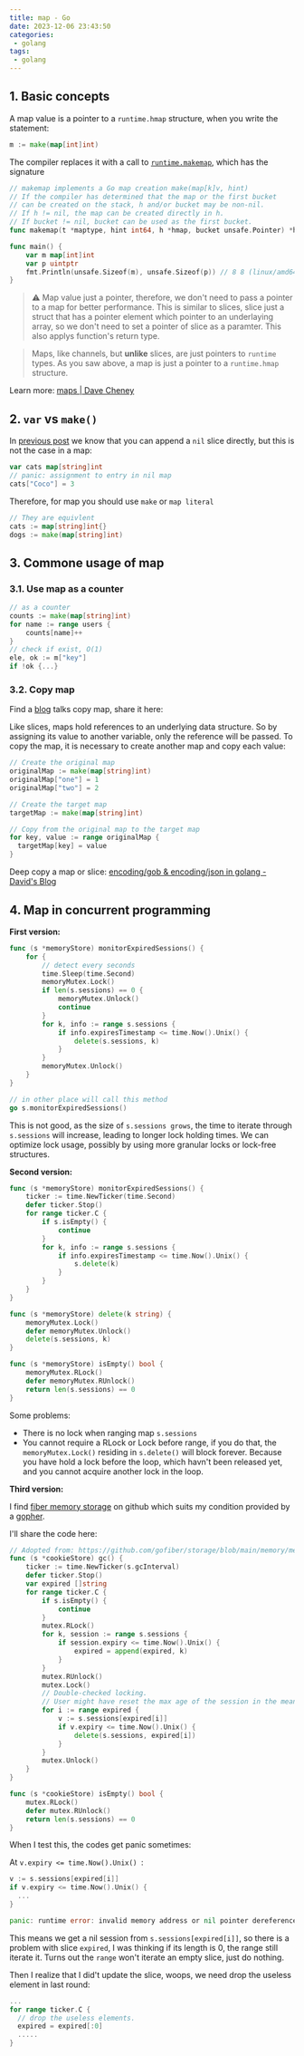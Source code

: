 ```yaml
---
title: map - Go
date: 2023-12-06 23:43:50
categories:
 - golang
tags:
 - golang
---
```


## 1. Basic concepts

A map value is a pointer to a `runtime.hmap` structure, when you write the statement:

```go
m := make(map[int]int)
```

The compiler replaces it with a call to [`runtime.makemap`](https://golang.org/src/runtime/hashmap.go#L222), which has the signature

```go
// makemap implements a Go map creation make(map[k]v, hint)
// If the compiler has determined that the map or the first bucket
// can be created on the stack, h and/or bucket may be non-nil.
// If h != nil, the map can be created directly in h.
// If bucket != nil, bucket can be used as the first bucket.
func makemap(t *maptype, hint int64, h *hmap, bucket unsafe.Pointer) *hmap
```

```go
func main() {
	var m map[int]int
	var p uintptr
	fmt.Println(unsafe.Sizeof(m), unsafe.Sizeof(p)) // 8 8 (linux/amd64)
}
```

> ⚠️ Map value just a pointer, therefore, we don't need to pass a pointer to a map for better performance. This is similar to slices, slice just a struct that has a pointer element which pointer to an underlaying array, so we don't need to set a pointer of slice as a paramter. This also applys function's return type. 

> Maps, like channels, but **unlike** slices, are just pointers to `runtime` types. As you saw above, a map is just a pointer to a `runtime.hmap` structure.  

Learn more: [maps | Dave Cheney](https://dave.cheney.net/tag/maps)

## 2. `var` vs `make()`

In [previous post](https://davidzhu.xyz/post/golang/basics/003-array-slice/) we know that you can append a `nil` slice directly, but this is not the case in a map:

```go
var cats map[string]int
// panic: assignment to entry in nil map
cats["Coco"] = 3
```

Therefore, for map you should use `make` or `map literal`

```go
// They are equivlent
cats := map[string]int{}
dogs := make(map[string]int)
```

## 3. Commone usage of map

### 3.1. Use map as a counter

```go
// as a counter
counts := make(map[string]int)
for name := range users {
	counts[name]++
}
// check if exist, O(1)
ele, ok := m["key"]
if !ok {...}
```

### 3.2. Copy map

Find a [blog](https://web.archive.org/web/20171006194258/https://stackoverflow.com/documentation/go/732/maps/9834/copy-a-map#t=20171006194258443316) talks copy map, share it here:

Like slices, maps hold references to an underlying data structure. So by assigning its value to another variable, only the reference will be passed. To copy the map, it is necessary to create another map and copy each value:

```go
// Create the original map
originalMap := make(map[string]int)
originalMap["one"] = 1
originalMap["two"] = 2

// Create the target map
targetMap := make(map[string]int)

// Copy from the original map to the target map
for key, value := range originalMap {
  targetMap[key] = value
}
```

Deep copy a map or slice: [encoding/gob & encoding/json in golang - David's Blog](https://shaowenzhu.top/post/golang/basics/014-gob-json-encoding/#24-values-are-flattened)

## 4. Map in concurrent programming

**First version:**

```go
func (s *memoryStore) monitorExpiredSessions() {
	for {
    	// detect every seconds
		time.Sleep(time.Second)
		memoryMutex.Lock()
		if len(s.sessions) == 0 {
			memoryMutex.Unlock()
			continue
		}
		for k, info := range s.sessions {
			if info.expiresTimestamp <= time.Now().Unix() {
				delete(s.sessions, k)
			}
		}
		memoryMutex.Unlock()
	}
}

// in other place will call this method
go s.monitorExpiredSessions()
```

This is not good, as the size of `s.sessions grows`, the time to iterate through `s.sessions` will increase, leading to longer lock holding times. We can optimize lock usage, possibly by using more granular locks or lock-free structures.

**Second version:**

```go
func (s *memoryStore) monitorExpiredSessions() {
    ticker := time.NewTicker(time.Second)
    defer ticker.Stop()
	for range ticker.C {
		if s.isEmpty() {
			continue
		}
		for k, info := range s.sessions {
			if info.expiresTimestamp <= time.Now().Unix() {
				s.delete(k)
			}
		}
	}
}

func (s *memoryStore) delete(k string) {
	memoryMutex.Lock()
	defer memoryMutex.Unlock()
	delete(s.sessions, k)
}

func (s *memoryStore) isEmpty() bool {
	memoryMutex.RLock()
	defer memoryMutex.RUnlock()
	return len(s.sessions) == 0
}
```

Some problems:

- There is no lock when ranging map `s.sessions`
- You cannot require a RLock or Lock before range, if you do that, the `memoryMutex.Lock()` residing in `s.delete()` will block forever. Because you have hold a lock before the loop, which havn't been released yet, and you cannot acquire another lock in the loop.

**Third version:**

I find [fiber memory storage](https://github.com/gofiber/storage/blob/main/memory/memory.go) on github which suits my condition provided by a [gopher](https://www.reddit.com/r/golang/comments/169cy30/comment/jz18tzh/?utm_source=share&utm_medium=web2x&context=3). 

I'll share the code here:

```go
// Adopted from: https://github.com/gofiber/storage/blob/main/memory/memory.go
func (s *cookieStore) gc() {
	ticker := time.NewTicker(s.gcInterval)
	defer ticker.Stop()
	var expired []string
	for range ticker.C {
		if s.isEmpty() {
			continue
		}
		mutex.RLock()
		for k, session := range s.sessions {
			if session.expiry <= time.Now().Unix() {
				expired = append(expired, k)
			}
		}
		mutex.RUnlock()
		mutex.Lock()
		// Double-checked locking.
		// User might have reset the max age of the session in the meantime.
		for i := range expired {
			v := s.sessions[expired[i]]
			if v.expiry <= time.Now().Unix() {
				delete(s.sessions, expired[i])
			}
		}
		mutex.Unlock()
	}
}

func (s *cookieStore) isEmpty() bool {
	mutex.RLock()
	defer mutex.RUnlock()
	return len(s.sessions) == 0
}
```

When I test this, the codes get panic sometimes:

At `v.expiry <= time.Now().Unix() `:

```go
v := s.sessions[expired[i]]
if v.expiry <= time.Now().Unix() {
  ...
}
```

```go
panic: runtime error: invalid memory address or nil pointer dereference
```

This means we get a nil session from `s.sessions[expired[i]]`, so there is a problem with slice `expired`, I was thinking if its length is 0, the range still iterate it. Turns out the `range` won't iterate an empty slice, just do nothing. 

Then I realize that I did't update the slice, woops, we need drop the useless element in last round:

```go
...
for range ticker.C {
  // drop the useless elements.
  expired = expired[:0]
  .....
}
```
